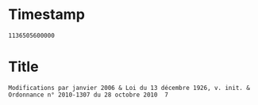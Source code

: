 # Timestamp
```
1136505600000
```

# Title
```
Modifications par janvier 2006 & Loi du 13 décembre 1926, v. init. & Ordonnance n° 2010-1307 du 28 octobre 2010  7
```